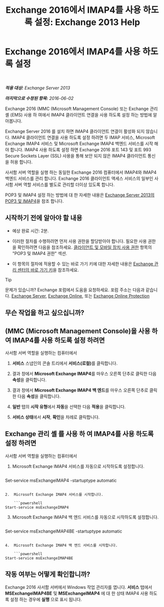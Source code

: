 ﻿---
title: 'Exchange 2016에서 IMAP4를 사용 하도록 설정: Exchange 2013 Help'
TOCTitle: Exchange 2016에서 IMAP4를 사용 하도록 설정
ms:assetid: c1ae10dd-14da-4400-b38d-2aeafde8abe6
ms:mtpsurl: https://technet.microsoft.com/ko-kr/library/Bb124489(v=EXCHG.150)
ms:contentKeyID: 50484082
ms.date: 05/22/2018
mtps_version: v=EXCHG.150
ms.translationtype: MT
---

# Exchange 2016에서 IMAP4를 사용 하도록 설정

 

_**적용 대상:** Exchange Server 2013_

_**마지막으로 수정된 항목:** 2016-06-02_

Exchange 2016 (MMC (Microsoft Management Console) 또는 Exchange 관리 셸 (EMS) 사용 하 여에서 IMAP4 클라이언트 연결을 사용 하도록 설정 하는 방법에 알아봅니다.

Exchange Server 2016 를 설치 하면 IMAP4 클라이언트 연결이 활성화 되지 않습니다. IMAP4 클라이언트 연결을 사용 하도록 설정 하려면 두 IMAP 서비스, Microsoft Exchange IMAP4 서비스 및 Microsoft Exchange IMAP4 백엔드 서비스를 시작 해야 합니다. IMAP4 사용 하도록 설정 하면 Exchange 2016 포트 143 및 포트 993 Secure Sockets Layer (SSL) 사용을 통해 보안 되지 않은 IMAP4 클라이언트 통신을 허용 합니다.

사서함 서버 역할을 실행 하는 동일한 Exchange 2016 컴퓨터에서 IMAP4와 IMAP4 백엔드 서비스를 관리 합니다. Exchange 2016 클라이언트 액세스 서비스의 일부인 사서함 서버 역할 서비스를 별도로 관리할 더이상 있도록 합니다.

POP3 및 IMAP4 설정 하는 방법에 대 한 자세한 내용은 [Exchange Server 2013의 POP3 및 IMAP4](pop3-and-imap4-in-exchange-server-2013-exchange-2013-help.md)을 참조 합니다.

## 시작하기 전에 알아야 할 내용

  - 예상 완료 시간: 2분.

  - 이러한 절차를 수행하려면 먼저 사용 권한을 할당받아야 합니다. 필요한 사용 권한을 확인하려면 다음을 참조하세요. [클라이언트 및 모바일 장치 사용 권한](clients-and-mobile-devices-permissions-exchange-2013-help.md) 항목의 "POP3 및 IMAP4 권한" 섹션.

  - 이 항목의 절차에 적용할 수 있는 바로 가기 키에 대한 자세한 내용은 [Exchange 관리 센터의 바로 가기 키](keyboard-shortcuts-in-the-exchange-admin-center-exchange-online-protection-help.md)을 참조하세요.


> [!TIP]
> 문제가 있습니까? Exchange 포럼에서 도움을 요청하세요. 포럼 주소는 다음과 같습니다. <A href="https://go.microsoft.com/fwlink/p/?linkid=60612">Exchange Server</A>, <A href="https://go.microsoft.com/fwlink/p/?linkid=267542">Exchange Online</A>, 또는 <A href="https://go.microsoft.com/fwlink/p/?linkid=285351">Exchange Online Protection</A>



## 무슨 작업을 하고 싶으십니까?

## (MMC (Microsoft Management Console)을 사용 하 여 IMAP4를 사용 하도록 설정 하려면

사서함 서버 역할을 실행하는 컴퓨터에서

1.  **서비스** 스냅인의 콘솔 트리에서 <strong>서비스(로컬)</strong>를 클릭합니다.

2.  결과 창에서 **Microsoft Exchange IMAP4**를 마우스 오른쪽 단추로 클릭한 다음 **속성**을 클릭합니다.

3.  결과 창에서 **Microsoft Exchange IMAP4 백 엔드**를 마우스 오른쪽 단추로 클릭한 다음 **속성**을 클릭합니다.

4.  **일반** 탭의 **시작 유형**에서 **자동**을 선택한 다음 **적용**을 클릭합니다.

5.  **서비스 상태**에서 **시작**, **확인**을 차례로 클릭합니다.

## Exchange 관리 셸 를 사용 하 여 IMAP4를 사용 하도록 설정 하려면

사서함 서버 역할을 실행하는 컴퓨터에서

1.  Microsoft Exchange IMAP4 서비스를 자동으로 시작하도록 설정합니다.
    
    ```powershell
Set-service msExchangeIMAP4 -startuptype automatic
```

2.  Microsoft Exchange IMAP4 서비스를 시작합니다.
    
    ```powershell
Start-service msExchangeIMAP4
```

3.  Microsoft Exchange IMAP4 백 엔드 서비스를 자동으로 시작하도록 설정합니다.
    
    ```powershell
Set-service msExchangeIMAP4BE -startuptype automatic
```

4.  Microsoft Exchange IMAP4 백 엔드 서비스를 시작합니다.
    
    ```powershell
Start-service msExchangeIMAP4BE
```

## 작동 여부는 어떻게 확인합니까?

Exchange 2016 사서함 서버에서 Windows 작업 관리자를 엽니다. **서비스** 탭에서 **MSExchangeIMAP4BE** 및 **MSExchangeIMAP4** 에 대 한 상태 IMAP4 사용 하도록 설정 하는 경우에 **실행** 으로 표시 됩니다.

